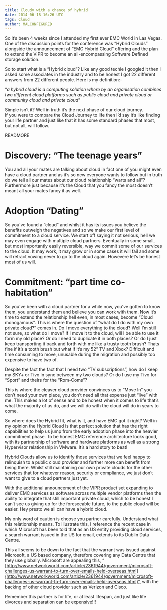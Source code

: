 ```yaml
---
title: Cloudy with a chance of hybrid
date: 2014-06-18 16:26 UTC
tags: Cloud
author: MALCONFIGURED
---
```


So it’s been 4 weeks since I attended my first ever EMC World in Las Vegas.  One of the discussion points for the conference was “Hybrid Clouds” alongside the announcement of “EMC Hybrid Cloud” offering and the plan to extend the VIPR to become an all-encompassing Software Defined storage solution.

So to start what is a “Hybrid cloud”?  Like any good techie I googled it then I asked some associates in the industry and to be honest I got 22 different answers from 22 different people.  Here is my definition:-
 
“*a hybrid cloud is a computing solution where by an organisation combines two different cloud platforms such as  public cloud and private cloud or community cloud and private cloud*”

Simple isn’t it?  Well in truth it’s the next phase of our cloud journey.  
If you were to compare the Cloud Journey to life then I’d say it’s like finding your life partner and just like that it has some standard phases that most, but not all, will follow.

READMORE

# Discovery: “The teenage years” #

 You and all your mates are talking about cloud in fact one of you might even have a cloud partner and as it’s so new everyone wants to follow but in truth do we tell all our mates about our cloud relationship “warts and all”?   Furthermore just because it’s the Cloud that you fancy the most doesn’t meant all your mates fancy it as well.

# Adoption “Dating”  #

So you’ve found a “cloud” and whilst it has its issues you believe the benefits outweigh the negatives and so we make our first level of commitment to a cloud service.  We start off saying it not serious, hell we may even engage with multiple cloud partners.  Eventually in some small, but most importantly easily reversible, way we commit some of our services to the cloud.  It may work, it may grow or in some cases it will fail and some will retract vowing never to go to the cloud again.  Howevere let’s be honest most of us will.  

# Commitment: “part time co-habitation” #

So you’ve been with a cloud partner for a while now, you’ve gotten to know them, you understand them and believe you can work with them.  Now it’s time to extend the relationship hell even, in most cases, become “Cloud monogamous”.   This is where the question of “what do I do with my own private cloud?” comes in.  Do I move everything to the cloud?  Well I’m still not sure, so what do I move?  If I move it to the cloud, will I be able to use it form my old place?  Or do I need to duplicate it in both places?  Or do I just keep transporting it back and forth with me like a trusty tooth brush?  Thats fine if it’s a tooth brush but what if it’s my 52” TV and Xbox?  Difficult and time consuming to move, unusable during the migration and possibly too expensive to have two of. 

Despite the fact the fact that I need two “TV subscriptions”, how do I keep my SKY+ or Tivo in sync between my two clouds?  Or do I use my Tivo for “Sport” and theirs for the “Rom-Coms”?

This is where the cleaver cloud provider convinces us to “Move In” you don’t need your own place, you don’t need all that expense just “live” with me. This makes a lot of sense and to be honest when it comes to life that’s what the majority of us do, and we will do with the cloud will do in years to come.

So where does the Hybrid fit, what is it, and have EMC got it right?   Well in my opinion the Hybrid Cloud is that perfect solution that has the right capabilities to help us jump from the early adoption phase into the heavier commitment phase.  To be honest EMC reference architecture looks good, with its partnership of software and hardware platforms as well as a strong Hypervisor relationship in VMware. It’s a hard story to beat!
      
Hybrid Clouds allow us to identify those services that we feel happy to relinquish to a public cloud provider and further more can benefit from being there.  Whilst still maintaining our own private clouds for the other services that for whatever reason, security or compliance, we just don’t want to give to a cloud partners just yet.

With the additional announcement of the VIPR product set expanding to deliver EMC services as software across multiple vendor platforms then the ability to integrate that still important private cloud, which to be honest I can’t see us giving up for the foreseeable future, to the public cloud will be easier. Hey presto we all can have a hybrid cloud. 

My only word of caution is choose you partner carefully.  Understand what this relationship means. To illustrate this, I reference the recent case in which Microsoft has been told that as an US entity providing cloud services, a search warrant issued in the US for email, extends to its Dublin Data Centre.  

This all seems to be down to the fact that the warrant was issued against Microsoft, a US based company, therefore covering any Data Centre that they use globally.  Microsoft are appealing this, “ [http://www.networkworld.com/article/2361944/government/microsoft-challenges-us-warrant-to-turn-over-emails-held-overseas.html](http://www.networkworld.com/article/2361944/government/microsoft-challenges-us-warrant-to-turn-over-emails-held-overseas.html)”,  with the backing of other cloud provider such as Verizon and Cisco.

Remember this partner is for life, or at least lifespan, and just like life divorces and separation can be expensive!!!